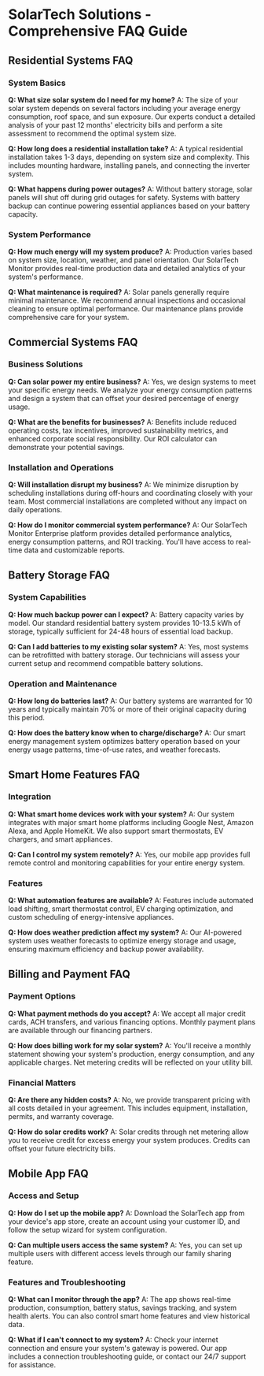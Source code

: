 # SolarTech Solutions - Comprehensive FAQ Guide

## Residential Systems FAQ

### System Basics

**Q: What size solar system do I need for my home?**
A: The size of your solar system depends on several factors including your average energy consumption, roof space, and sun exposure. Our experts conduct a detailed analysis of your past 12 months' electricity bills and perform a site assessment to recommend the optimal system size.

**Q: How long does a residential installation take?**
A: A typical residential installation takes 1-3 days, depending on system size and complexity. This includes mounting hardware, installing panels, and connecting the inverter system.

**Q: What happens during power outages?**
A: Without battery storage, solar panels will shut off during grid outages for safety. Systems with battery backup can continue powering essential appliances based on your battery capacity.

### System Performance

**Q: How much energy will my system produce?**
A: Production varies based on system size, location, weather, and panel orientation. Our SolarTech Monitor provides real-time production data and detailed analytics of your system's performance.

**Q: What maintenance is required?**
A: Solar panels generally require minimal maintenance. We recommend annual inspections and occasional cleaning to ensure optimal performance. Our maintenance plans provide comprehensive care for your system.

## Commercial Systems FAQ

### Business Solutions

**Q: Can solar power my entire business?**
A: Yes, we design systems to meet your specific energy needs. We analyze your energy consumption patterns and design a system that can offset your desired percentage of energy usage.

**Q: What are the benefits for businesses?**
A: Benefits include reduced operating costs, tax incentives, improved sustainability metrics, and enhanced corporate social responsibility. Our ROI calculator can demonstrate your potential savings.

### Installation and Operations

**Q: Will installation disrupt my business?**
A: We minimize disruption by scheduling installations during off-hours and coordinating closely with your team. Most commercial installations are completed without any impact on daily operations.

**Q: How do I monitor commercial system performance?**
A: Our SolarTech Monitor Enterprise platform provides detailed performance analytics, energy consumption patterns, and ROI tracking. You'll have access to real-time data and customizable reports.

## Battery Storage FAQ

### System Capabilities

**Q: How much backup power can I expect?**
A: Battery capacity varies by model. Our standard residential battery system provides 10-13.5 kWh of storage, typically sufficient for 24-48 hours of essential load backup.

**Q: Can I add batteries to my existing solar system?**
A: Yes, most systems can be retrofitted with battery storage. Our technicians will assess your current setup and recommend compatible battery solutions.

### Operation and Maintenance

**Q: How long do batteries last?**
A: Our battery systems are warranted for 10 years and typically maintain 70% or more of their original capacity during this period.

**Q: How does the battery know when to charge/discharge?**
A: Our smart energy management system optimizes battery operation based on your energy usage patterns, time-of-use rates, and weather forecasts.

## Smart Home Features FAQ

### Integration

**Q: What smart home devices work with your system?**
A: Our system integrates with major smart home platforms including Google Nest, Amazon Alexa, and Apple HomeKit. We also support smart thermostats, EV chargers, and smart appliances.

**Q: Can I control my system remotely?**
A: Yes, our mobile app provides full remote control and monitoring capabilities for your entire energy system.

### Features

**Q: What automation features are available?**
A: Features include automated load shifting, smart thermostat control, EV charging optimization, and custom scheduling of energy-intensive appliances.

**Q: How does weather prediction affect my system?**
A: Our AI-powered system uses weather forecasts to optimize energy storage and usage, ensuring maximum efficiency and backup power availability.

## Billing and Payment FAQ

### Payment Options

**Q: What payment methods do you accept?**
A: We accept all major credit cards, ACH transfers, and various financing options. Monthly payment plans are available through our financing partners.

**Q: How does billing work for my solar system?**
A: You'll receive a monthly statement showing your system's production, energy consumption, and any applicable charges. Net metering credits will be reflected on your utility bill.

### Financial Matters

**Q: Are there any hidden costs?**
A: No, we provide transparent pricing with all costs detailed in your agreement. This includes equipment, installation, permits, and warranty coverage.

**Q: How do solar credits work?**
A: Solar credits through net metering allow you to receive credit for excess energy your system produces. Credits can offset your future electricity bills.

## Mobile App FAQ

### Access and Setup

**Q: How do I set up the mobile app?**
A: Download the SolarTech app from your device's app store, create an account using your customer ID, and follow the setup wizard for system configuration.

**Q: Can multiple users access the same system?**
A: Yes, you can set up multiple users with different access levels through our family sharing feature.

### Features and Troubleshooting

**Q: What can I monitor through the app?**
A: The app shows real-time production, consumption, battery status, savings tracking, and system health alerts. You can also control smart home features and view historical data.

**Q: What if I can't connect to my system?**
A: Check your internet connection and ensure your system's gateway is powered. Our app includes a connection troubleshooting guide, or contact our 24/7 support for assistance.
